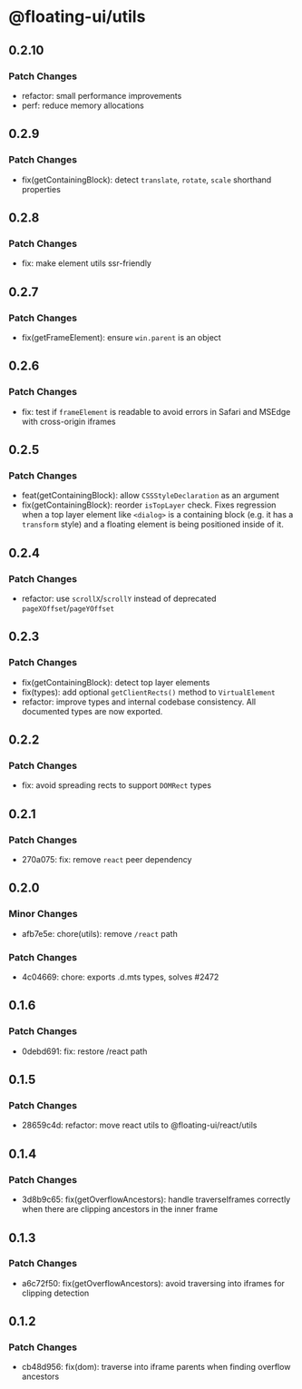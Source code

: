 # @floating-ui/utils

## 0.2.10

### Patch Changes

- refactor: small performance improvements
- perf: reduce memory allocations

## 0.2.9

### Patch Changes

- fix(getContainingBlock): detect `translate`, `rotate`, `scale` shorthand properties

## 0.2.8

### Patch Changes

- fix: make element utils ssr-friendly

## 0.2.7

### Patch Changes

- fix(getFrameElement): ensure `win.parent` is an object

## 0.2.6

### Patch Changes

- fix: test if `frameElement` is readable to avoid errors in Safari and MSEdge with cross-origin iframes

## 0.2.5

### Patch Changes

- feat(getContainingBlock): allow `CSSStyleDeclaration` as an argument
- fix(getContainingBlock): reorder `isTopLayer` check. Fixes regression when a top layer element like `<dialog>` is a containing block (e.g. it has a `transform` style) and a floating element is being positioned inside of it.

## 0.2.4

### Patch Changes

- refactor: use `scrollX`/`scrollY` instead of deprecated `pageXOffset`/`pageYOffset`

## 0.2.3

### Patch Changes

- fix(getContainingBlock): detect top layer elements
- fix(types): add optional `getClientRects()` method to `VirtualElement`
- refactor: improve types and internal codebase consistency. All documented types are now exported.

## 0.2.2

### Patch Changes

- fix: avoid spreading rects to support `DOMRect` types

## 0.2.1

### Patch Changes

- 270a075: fix: remove `react` peer dependency

## 0.2.0

### Minor Changes

- afb7e5e: chore(utils): remove `/react` path

### Patch Changes

- 4c04669: chore: exports .d.mts types, solves #2472

## 0.1.6

### Patch Changes

- 0debd691: fix: restore /react path

## 0.1.5

### Patch Changes

- 28659c4d: refactor: move react utils to @floating-ui/react/utils

## 0.1.4

### Patch Changes

- 3d8b9c65: fix(getOverflowAncestors): handle traverseIframes correctly when
  there are clipping ancestors in the inner frame

## 0.1.3

### Patch Changes

- a6c72f50: fix(getOverflowAncestors): avoid traversing into iframes for
  clipping detection

## 0.1.2

### Patch Changes

- cb48d956: fix(dom): traverse into iframe parents when finding overflow
  ancestors
